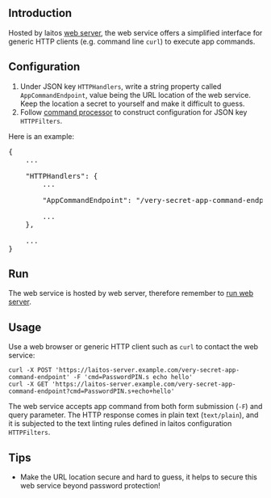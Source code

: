 ## Introduction
Hosted by laitos [web server](https://github.com/HouzuoGuo/laitos/wiki/%5BDaemon%5D-web-server), the web service offers
a simplified interface for generic HTTP clients (e.g. command line `curl`) to execute app commands.

## Configuration
1. Under JSON key `HTTPHandlers`, write a string property called `AppCommandEndpoint`, value being the URL location
   of the web service. Keep the location a secret to yourself and make it difficult to guess.
2. Follow [command processor](https://github.com/HouzuoGuo/laitos/wiki/Command-processor) to construct configuration for
   JSON key `HTTPFilters`.

Here is an example:
<pre>
{
    ...

    "HTTPHandlers": {
        ...

        "AppCommandEndpoint": "/very-secret-app-command-endpoint",

        ...
    },

    ...
}
</pre>

## Run
The web service is hosted by web server, therefore remember to [run web server](https://github.com/HouzuoGuo/laitos/wiki/%5BDaemon%5D-web-server#run).

## Usage
Use a web browser or generic HTTP client such as `curl` to contact the web service:

    curl -X POST 'https://laitos-server.example.com/very-secret-app-command-endpoint' -F 'cmd=PasswordPIN.s echo hello'
    curl -X GET 'https://laitos-server.example.com/very-secret-app-command-endpoint?cmd=PasswordPIN.s+echo+hello'

The web service accepts app command from both form submission (`-F`) and query parameter. The HTTP response comes in plain text (`text/plain`), and it
is subjected to the text linting rules defined in laitos configuration `HTTPFilters`.

## Tips
- Make the URL location secure and hard to guess, it helps to secure this web service beyond password protection!
